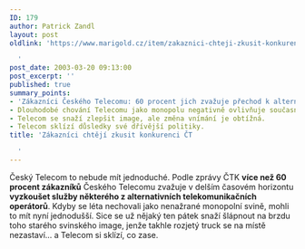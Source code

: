 ```yaml
---
ID: 179
author: Patrick Zandl
layout: post
oldlink: 'https://www.marigold.cz/item/zakaznici-chteji-zkusit-konkurenci-ct

  '
post_date: 2003-03-20 09:13:00
post_excerpt: ''
published: true
summary_points:
- 'Zákazníci Českého Telecomu: 60 procent jich zvažuje přechod k alternativním operátorům.'
- Dlouhodobé chování Telecomu jako monopolu negativně ovlivňuje současnou situaci.
- Telecom se snaží zlepšit image, ale změna vnímání je obtížná.
- Telecom sklízí důsledky své dřívější politiky.
title: 'Zákazníci chtějí zkusit konkurenci ČT

  '
---
```


Český Telecom to nebude mít jednoduché. Podle zprávy ČTK <STRONG>více než 60 procent zákazníků</STRONG> Českého Telecomu zvažuje v delším časovém horizontu<STRONG> vyzkoušet služby některého z alternativních telekomunikačních operátorů</STRONG>. Kdyby se léta nechovali jako nenažrané monopolní svině, mohli to mít nyní jednodušší. Sice se už nějaký ten pátek snaží šlápnout na brzdu toho starého svinského image, jenže takhle rozjetý truck se na místě nezastaví... a Telecom si sklízí, co zase.